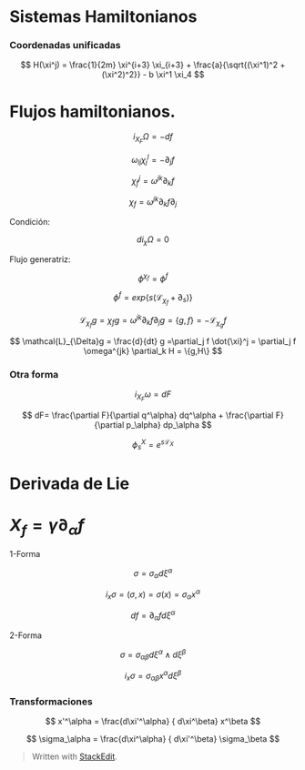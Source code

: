<script src="https://cdn.mathjax.org/mathjax/latest/MathJax.js?config=TeX-AMS-MML_HTMLorMML" type="text/javascript"></script> 

# Sistemas Hamiltonianos
 
### Coordenadas unificadas

$$
H(\xi^j) = \frac{1}{2m} \xi^{i+3} \xi_{i+3} + \frac{a}{\sqrt{(\xi^1)^2 + (\xi^2)^2}} - b \xi^1 \xi_4
$$

# Flujos hamiltonianos.


$$
i_{X_F} \Omega = - df
$$

$$
\omega_{lj} \chi_j^l = -\partial_j f
$$

$$
\chi_f^j = \omega^{jk}\partial_k f
$$

$$
\chi_f = \omega^{jk}\partial_k f \partial_j
$$

Condición:

$$
d i_\chi \Omega = 0
$$

Flujo generatriz:

$$
\phi^{\chi_f} = \phi^f
$$

$$
\phi^f = exp\{ s(\mathcal{L}_{\chi_f} + \partial_s )\}
$$

$$
\mathcal{L}_{\chi_f}g = \chi_f g = \omega^{jk}\partial_k f \partial_j g = \{g,f \} = - \mathcal{L}_{\chi_g}f
$$

$$
\mathcal{L}_{\Delta}g = \frac{d}{dt} g =\partial_j f \dot{\xi}^j = \partial_j f \omega^{jk} \partial_k H = \{g,H\}
$$


### Otra forma

$$
i_{X_F} \omega = dF
$$


$$
dF= \frac{\partial F}{\partial q^\alpha} dq^\alpha +  \frac{\partial F}{\partial p_\alpha} dp_\alpha
$$

$$
\phi_s^X = e^{s\mathcal{L}_X}
$$

# Derivada de Lie


# $X_f = \dot{\gamma} \partial_\alpha f$

1-Forma

$$
\sigma = \sigma_{\alpha} d\xi^\alpha
$$

$$
i_x\sigma = (\sigma, x) = \sigma(x)= \sigma_{\alpha} x^\alpha
$$

$$
df = \partial_\alpha f d\xi^\alpha
$$

2-Forma

$$
\sigma = \sigma_{\alpha\beta}d\xi^\alpha\wedge
d\xi^\beta
$$

$$
i_x\sigma = \sigma_{\alpha\beta} x^\alpha d\xi^\beta
$$

### Transformaciones

$$
x'^\alpha = \frac{d\xi'^\alpha} { d\xi^\beta} x^\beta 
$$

$$
\sigma_\alpha = \frac{d\xi^\alpha} { d\xi'^\beta} \sigma_\beta 
$$



> Written with [StackEdit](https://stackedit.io/).
<!--stackedit_data:
eyJoaXN0b3J5IjpbLTY0MzQ2ODU4LDE1Mjc5NTYxMDksNzMwOT
k4MTE2XX0=
-->
